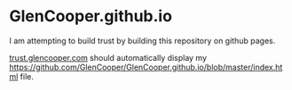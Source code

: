 # GlenCooper.github.io

I am attempting to build trust by building this repository on github pages.

<a href="https://trust.glencooper.com/">trust.glencooper.com</a> should automatically display my <a href="https://github.com/GlenCooper/GlenCooper.github.io/blob/master/index.html">https://github.com/GlenCooper/GlenCooper.github.io/blob/master/index.html</a> file.<br>
